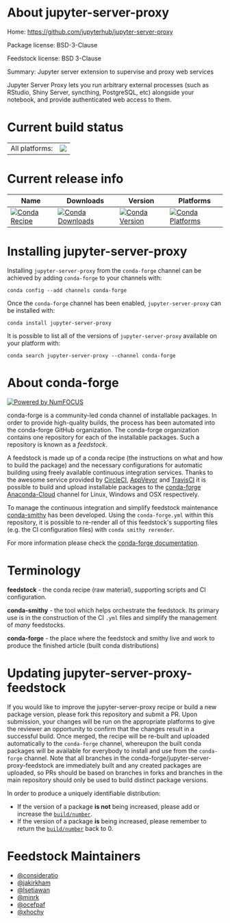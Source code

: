 About jupyter-server-proxy
==========================

Home: https://github.com/jupyterhub/jupyter-server-proxy

Package license: BSD-3-Clause

Feedstock license: BSD 3-Clause

Summary: Jupyter server extension to supervise and proxy web services

Jupyter Server Proxy lets you run arbitrary external processes (such as
RStudio, Shiny Server, syncthing, PostgreSQL, etc) alongside your notebook,
and provide authenticated web access to them.


Current build status
====================


<table><tr><td>All platforms:</td>
    <td>
      <a href="https://dev.azure.com/conda-forge/feedstock-builds/_build/latest?definitionId=6283&branchName=master">
        <img src="https://dev.azure.com/conda-forge/feedstock-builds/_apis/build/status/jupyter-server-proxy-feedstock?branchName=master">
      </a>
    </td>
  </tr>
</table>

Current release info
====================

| Name | Downloads | Version | Platforms |
| --- | --- | --- | --- |
| [![Conda Recipe](https://img.shields.io/badge/recipe-jupyter--server--proxy-green.svg)](https://anaconda.org/conda-forge/jupyter-server-proxy) | [![Conda Downloads](https://img.shields.io/conda/dn/conda-forge/jupyter-server-proxy.svg)](https://anaconda.org/conda-forge/jupyter-server-proxy) | [![Conda Version](https://img.shields.io/conda/vn/conda-forge/jupyter-server-proxy.svg)](https://anaconda.org/conda-forge/jupyter-server-proxy) | [![Conda Platforms](https://img.shields.io/conda/pn/conda-forge/jupyter-server-proxy.svg)](https://anaconda.org/conda-forge/jupyter-server-proxy) |

Installing jupyter-server-proxy
===============================

Installing `jupyter-server-proxy` from the `conda-forge` channel can be achieved by adding `conda-forge` to your channels with:

```
conda config --add channels conda-forge
```

Once the `conda-forge` channel has been enabled, `jupyter-server-proxy` can be installed with:

```
conda install jupyter-server-proxy
```

It is possible to list all of the versions of `jupyter-server-proxy` available on your platform with:

```
conda search jupyter-server-proxy --channel conda-forge
```


About conda-forge
=================

[![Powered by NumFOCUS](https://img.shields.io/badge/powered%20by-NumFOCUS-orange.svg?style=flat&colorA=E1523D&colorB=007D8A)](http://numfocus.org)

conda-forge is a community-led conda channel of installable packages.
In order to provide high-quality builds, the process has been automated into the
conda-forge GitHub organization. The conda-forge organization contains one repository
for each of the installable packages. Such a repository is known as a *feedstock*.

A feedstock is made up of a conda recipe (the instructions on what and how to build
the package) and the necessary configurations for automatic building using freely
available continuous integration services. Thanks to the awesome service provided by
[CircleCI](https://circleci.com/), [AppVeyor](https://www.appveyor.com/)
and [TravisCI](https://travis-ci.com/) it is possible to build and upload installable
packages to the [conda-forge](https://anaconda.org/conda-forge)
[Anaconda-Cloud](https://anaconda.org/) channel for Linux, Windows and OSX respectively.

To manage the continuous integration and simplify feedstock maintenance
[conda-smithy](https://github.com/conda-forge/conda-smithy) has been developed.
Using the ``conda-forge.yml`` within this repository, it is possible to re-render all of
this feedstock's supporting files (e.g. the CI configuration files) with ``conda smithy rerender``.

For more information please check the [conda-forge documentation](https://conda-forge.org/docs/).

Terminology
===========

**feedstock** - the conda recipe (raw material), supporting scripts and CI configuration.

**conda-smithy** - the tool which helps orchestrate the feedstock.
                   Its primary use is in the construction of the CI ``.yml`` files
                   and simplify the management of *many* feedstocks.

**conda-forge** - the place where the feedstock and smithy live and work to
                  produce the finished article (built conda distributions)


Updating jupyter-server-proxy-feedstock
=======================================

If you would like to improve the jupyter-server-proxy recipe or build a new
package version, please fork this repository and submit a PR. Upon submission,
your changes will be run on the appropriate platforms to give the reviewer an
opportunity to confirm that the changes result in a successful build. Once
merged, the recipe will be re-built and uploaded automatically to the
`conda-forge` channel, whereupon the built conda packages will be available for
everybody to install and use from the `conda-forge` channel.
Note that all branches in the conda-forge/jupyter-server-proxy-feedstock are
immediately built and any created packages are uploaded, so PRs should be based
on branches in forks and branches in the main repository should only be used to
build distinct package versions.

In order to produce a uniquely identifiable distribution:
 * If the version of a package **is not** being increased, please add or increase
   the [``build/number``](https://conda.io/docs/user-guide/tasks/build-packages/define-metadata.html#build-number-and-string).
 * If the version of a package **is** being increased, please remember to return
   the [``build/number``](https://conda.io/docs/user-guide/tasks/build-packages/define-metadata.html#build-number-and-string)
   back to 0.

Feedstock Maintainers
=====================

* [@consideratio](https://github.com/consideratio/)
* [@jakirkham](https://github.com/jakirkham/)
* [@lsetiawan](https://github.com/lsetiawan/)
* [@minrk](https://github.com/minrk/)
* [@ocefpaf](https://github.com/ocefpaf/)
* [@xhochy](https://github.com/xhochy/)

